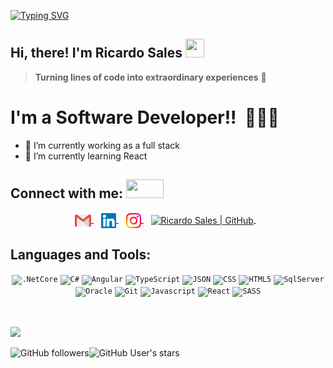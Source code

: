 [![Typing SVG](https://readme-typing-svg.demolab.com?font=Fira+Code&weight=500&size=25&&duration=4000&pause=1000&random=false&width=650&lines=Welcome+to+Ricardo's+GitHub+profile!+👋)](https://git.io/typing-svg)

## Hi, there! I'm Ricardo Sales <img src="https://raw.githubusercontent.com/nixin72/nixin72/master/wave.gif" width="30px" height="30px">
> **Turning lines of code into extraordinary experiences** 🚀

# I'm a Software Developer!! </b>&nbsp;👨🏻‍💻

- 🔭 I’m currently working as a full stack
- 🌱 I’m currently learning React

## Connect with me: <img src='https://raw.githubusercontent.com/ShahriarShafin/ShahriarShafin/main/Assets/handshake.gif' width="60px" height="30px">

<p align="center">
  <a href="mailto:ricardo2sales.tn@gmail.com">
    <img align="center" alt="Ricardo Sales | Gmail" width="26px" src="https://github.com/SatYu26/SatYu26/blob/master/Assets/Gmail.svg" />
  </a>&nbsp;&nbsp;
  <a href="https://www.linkedin.com/in/ricardo2sales/" target="_blank">
    <img align="center" alt="Ricardo Sales | Linkedin" width="24px" src="https://github.com/SatYu26/SatYu26/blob/master/Assets/Linkedin.svg" />
  </a> &nbsp;&nbsp;
  <a href="https://www.instagram.com/ricardo1sales" target="_blank">
    <img align="center" alt="Ricardo Sales | Instagram" width="24px" src="https://github.com/SatYu26/SatYu26/blob/master/Assets/Instagram.svg" />
  </a> &nbsp;&nbsp;
  <a href="https://profile-summary-for-github.herokuapp.com/user/ricardosales" target="_blank">
    <img align="center" alt="Ricardo Sales | GitHub" width="26px" src="https://upload.wikimedia.org/wikipedia/commons/thumb/a/ae/Github-desktop-logo-symbol.svg/1024px-Github-desktop-logo-symbol.svg.png" />
  </a> &nbsp;&nbsp;
</p> 

 ## Languages and Tools:
<p align="center">
  <code><img title=".NetCore" height="25" src="https://img.shields.io/badge/-.Net-512BD4?logo=dotnet&logoColor=white&logoWidth=30"></code>
  <code><img alt="C#" height="25" src="https://img.shields.io/badge/-C%23-681b7b?logo=csharp&logoColor=white&logoWidth=30"/></code>
  <code><img alt="Angular" height="25" src="https://img.shields.io/badge/-Angular-DD0031?logo=angular&logoColor=white&logoWidth=30"/></code> 
  <code><img alt="TypeScript" height="25" src="https://img.shields.io/badge/-Typescript-3178C6?logo=typescript&logoColor=white&logoWidth=30"/></code>
  <code><img title="JSON" height="25" src="https://img.shields.io/badge/-JSON-000000?&logo=json&logoColor=white&logoWidth=30"></code> 
  <code><img title="CSS" height="25" src="https://img.shields.io/badge/-CSS-1572B6?&logo=css3&logoColor=white&logoWidth=30"></code>
  <code><img alt="HTML5" height="25" src="https://img.shields.io/badge/-Html5-E34F26?logo=html5&logoColor=white&logoWidth=30"/></code>
  <code><img title="SqlServer" height="25" src="https://img.shields.io/badge/-SQLServer-CC2927?&logo=microsoftsqlserver&logoColor=white&logoWidth=30"></code>
  <code><img title="Oracle" height="25" src="https://img.shields.io/badge/-Oracle-F80000?&logo=Oracle&logoColor=white&logoWidth=30"></code>
  <code><img title="Git" height="25" src="https://img.shields.io/badge/-Git-F05032?&logo=git&logoColor=white&logoWidth=30"></code>
  <code><img title="Javascript" height="25" src="https://img.shields.io/badge/-Javascript-F7DF1E?&logo=javascript&logoColor=white&logoWidth=30"></code>
  <code><img title="React" height="25" src="https://img.shields.io/badge/-React-61DAFB?&logo=react&logoColor=white&logoWidth=30"></code>
  <code><img title="SASS" height="25" src="https://img.shields.io/badge/-SASS-CC6699?&logo=sass&logoColor=white&logoWidth=30"></code>
</p>

<br><br>
<img src="https://visitor-badge.laobi.icu/badge?page_id=ricardosales.ricardosales">

<img alt="GitHub followers" src="https://img.shields.io/github/followers/ricardosales?style=social"><img alt="GitHub User's stars" src="https://img.shields.io/github/stars/ricardosales?style=social">
